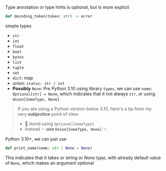 Type annotation or type hints is optional, but is more explicit

```python
def decoding_token(token: str) -> error
```


simple types
- `str`
- `int`
- `float`
- `bool`
- `bytes`
- `list`
- `tuple`
- `set`
- `dict`: map
- union: `status: str | int`
- **Possibly** `None`: 
Pre Python 3.10 using library `types`, we can use `name: Optional[str] = None`, which indicates that it not always `str`, or using `Union[SomeType, None]`
> If you are using a Python version below 3.10, here's a tip from my very **subjective** point of view:
> - 🚨 Avoid using `Optional[SomeType]`
> - Instead ✨ **use `Union[SomeType, None]`** ✨.

Python 3.10+, we can just use 
```python
def print_name(name: str | None = None)
```
This indicates that it takes or string or *None type*, with already default value of `None`, which makes an argument optional